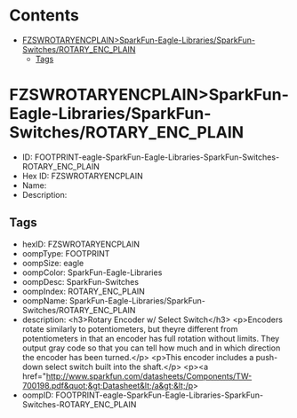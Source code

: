 



Contents
========

* [FZSWROTARYENCPLAIN>SparkFun-Eagle-Libraries/SparkFun-Switches/ROTARY_ENC_PLAIN](#fzswrotaryencplainsparkfun-eagle-librariessparkfun-switchesrotary_enc_plain)
	* [Tags](#tags)

# FZSWROTARYENCPLAIN>SparkFun-Eagle-Libraries/SparkFun-Switches/ROTARY_ENC_PLAIN

- ID: FOOTPRINT-eagle-SparkFun-Eagle-Libraries-SparkFun-Switches-ROTARY_ENC_PLAIN
- Hex ID: FZSWROTARYENCPLAIN
- Name: 
- Description: 

## Tags

- hexID: FZSWROTARYENCPLAIN
- oompType: FOOTPRINT
- oompSize: eagle
- oompColor: SparkFun-Eagle-Libraries
- oompDesc: SparkFun-Switches
- oompIndex: ROTARY_ENC_PLAIN
- oompName: SparkFun-Eagle-Libraries/SparkFun-Switches/ROTARY_ENC_PLAIN
- description: &lt;h3&gt;Rotary Encoder w/ Select Switch&lt;/h3&gt;
&lt;p&gt;Encoders rotate similarly to potentiometers, but theyre different from potentiometers in that an encoder has full rotation without limits. They output gray code so that you can tell how much and in which direction the encoder has been turned.&lt;/p&gt;
&lt;p&gt;This encoder includes a push-down select switch built into the shaft.&lt;/p&gt;
&lt;p&gt;&lt;a href=&quot;http://www.sparkfun.com/datasheets/Components/TW-700198.pdf&quot;&gt;Datasheet&lt;/a&gt;&lt;/p&gt;
- oompID: FOOTPRINT-eagle-SparkFun-Eagle-Libraries-SparkFun-Switches-ROTARY_ENC_PLAIN
